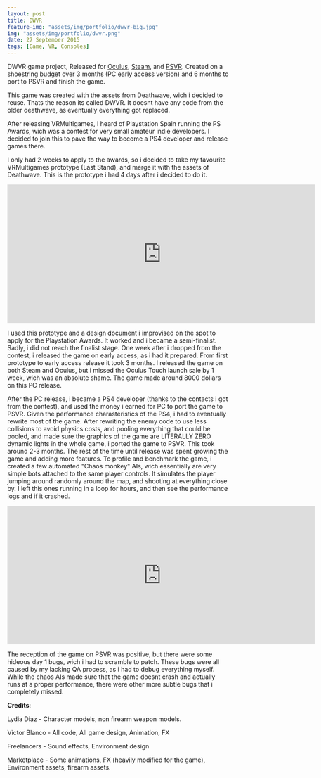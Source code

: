 ```yaml
---
layout: post
title: DWVR
feature-img: "assets/img/portfolio/dwvr-big.jpg"
img: "assets/img/portfolio/dwvr.png"
date: 27 September 2015
tags: [Game, VR, Consoles]
---
```


DWVR game project, Released for [Oculus](https://www.oculus.com/experiences/rift/1171112789643848/), [Steam](http://store.steampowered.com/app/520750/DWVR/), and [PSVR](https://store.playstation.com/en-us/product/UP3089-CUSA09805_00-000000000000DWVR). Created on a shoestring budget over 3 months (PC early access version) and 6 months to port to PSVR and finish the game.

This game was created with the assets from Deathwave, wich i decided to reuse. Thats the reason its called DWVR. It doesnt have any code from the older deathwave, as eventually everything got replaced.

After releasing VRMultigames, I heard of Playstation Spain running the PS Awards, wich was a contest for very small amateur indie developers. I decided to join this to pave the way to become a PS4 developer and release games there.

I only had 2 weeks to apply to the awards, so i decided to take my favourite VRMultigames prototype (Last Stand), and merge it with the assets of Deathwave. This is the prototype i had 4 days after i decided to do it.

<iframe width="700" height="315" src="https://www.youtube.com/embed/vgZWyoVuwOg" frameborder="0" allow="autoplay; encrypted-media" allowfullscreen></iframe>



I used this prototype and a design document i improvised on the spot to apply for the Playstation Awards. It worked and i became a semi-finalist. Sadly, i did not reach the finalist stage. One week after i dropped from the contest, i released the game on early access, as i had it prepared. From first prototype to early access release it took 3 months. I released the game on both Steam and Oculus, but i missed the Oculus Touch launch sale by 1 week, wich was an absolute shame. The game made around 8000 dollars on this PC release.

After the PC release, i became a PS4 developer (thanks to the contacts i got from the contest), and used the money i earned for PC to port the game to PSVR. Given the performance charasteristics of the PS4, i had to eventually rewrite most of the game. After rewriting the enemy code to use less collisions to avoid physics costs, and pooling everything that could be pooled, and made sure the graphics of the game are LITERALLY ZERO dynamic lights in the whole game, i ported the game to PSVR. This took around 2-3 months. The rest of the time until release was spent growing the game and adding more features. To profile and benchmark the game, i created a few automated "Chaos monkey" AIs, wich essentially are very simple bots attached to the same player controls. It simulates the player jumping around randomly around the map, and shooting at everything close by. I left this ones running in a loop for hours, and then see the performance logs and if it crashed.

<iframe width="700" height="315" src="https://www.youtube.com/embed/nI0Wr-4Grc0" frameborder="0" allow="autoplay; encrypted-media" allowfullscreen></iframe>



The reception of the game on PSVR was positive, but there were some hideous day 1 bugs, wich i had to scramble to patch. These bugs were all caused by my lacking QA process, as i had to debug everything myself. While the chaos AIs made sure that the game doesnt crash and actually runs at a proper performance, there were other more subtle bugs that i completely missed.

**Credits**: 

Lydia Diaz - Character models, non firearm weapon models.

Victor Blanco - All code, All game design, Animation, FX

Freelancers - Sound effects, Environment design

Marketplace - Some animations, FX (heavily modified for the game), Environment assets, firearm assets. 

